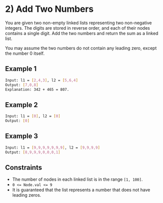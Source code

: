 # 2) Add Two Numbers

You are given two non-empty linked lists representing two non-negative integers. The digits are stored in reverse order, and each of their nodes contains a single digit. Add the two numbers and return the sum as a linked list.

You may assume the two numbers do not contain any leading zero, except the number 0 itself.

## Example 1

```bash
Input: l1 = [2,4,3], l2 = [5,6,4]
Output: [7,0,8]
Explanation: 342 + 465 = 807.
```

## Example 2

```bash
Input: l1 = [0], l2 = [0]
Output: [0]
```

## Example 3

```bash
Input: l1 = [9,9,9,9,9,9,9], l2 = [9,9,9,9]
Output: [8,9,9,9,0,0,0,1]
```

## Constraints

- The number of nodes in each linked list is in the range ```[1, 100]```.
- ```0 <= Node.val <= 9```
- It is guaranteed that the list represents a number that does not have leading zeros.
